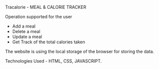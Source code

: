Tracalorie - MEAL & CALORIE TRACKER

Operation supported for the user 
* Add a meal
* Delete a meal
* Update a meal
* Get Track of the total calories taken

The website is using the local storage of the browser for storing the data.

Technologies Used - HTML, CSS, JAVASCRIPT.
